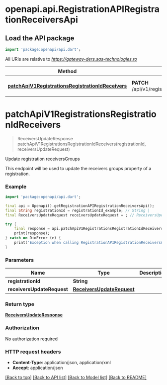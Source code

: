 # openapi.api.RegistrationAPIRegistrationReceiversApi

## Load the API package
```dart
import 'package:openapi/api.dart';
```

All URIs are relative to *https://gateway-ders.sas-technologies.ro*

Method | HTTP request | Description
------------- | ------------- | -------------
[**patchApiV1RegistrationsRegistrationIdReceivers**](RegistrationAPIRegistrationReceiversApi.md#patchapiv1registrationsregistrationidreceivers) | **PATCH** /api/v1/registrations/{registrationId}/receivers | Update registration receiversGroups


# **patchApiV1RegistrationsRegistrationIdReceivers**
> ReceiversUpdateResponse patchApiV1RegistrationsRegistrationIdReceivers(registrationId, receiversUpdateRequest)

Update registration receiversGroups

This endpoint will be used to update the receivers groups property of a registration.

### Example
```dart
import 'package:openapi/api.dart';

final api = Openapi().getRegistrationAPIRegistrationReceiversApi();
final String registrationId = registrationId_example; // String | 
final ReceiversUpdateRequest receiversUpdateRequest = ; // ReceiversUpdateRequest | 

try {
    final response = api.patchApiV1RegistrationsRegistrationIdReceivers(registrationId, receiversUpdateRequest);
    print(response);
} catch on DioError (e) {
    print('Exception when calling RegistrationAPIRegistrationReceiversApi->patchApiV1RegistrationsRegistrationIdReceivers: $e\n');
}
```

### Parameters

Name | Type | Description  | Notes
------------- | ------------- | ------------- | -------------
 **registrationId** | **String**|  | 
 **receiversUpdateRequest** | [**ReceiversUpdateRequest**](ReceiversUpdateRequest.md)|  | [optional] 

### Return type

[**ReceiversUpdateResponse**](ReceiversUpdateResponse.md)

### Authorization

No authorization required

### HTTP request headers

 - **Content-Type**: application/json, application/xml
 - **Accept**: application/json

[[Back to top]](#) [[Back to API list]](../README.md#documentation-for-api-endpoints) [[Back to Model list]](../README.md#documentation-for-models) [[Back to README]](../README.md)

